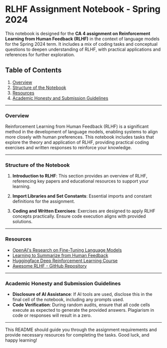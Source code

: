 # RLHF Assignment Notebook - Spring 2024

This notebook is designed for the **CA 4 assignment on Reinforcement Learning from Human Feedback (RLHF)** in the context of language models for the Spring 2024 term. It includes a mix of coding tasks and conceptual questions to deepen understanding of RLHF, with practical applications and references for further exploration.

## Table of Contents

1. [Overview](#overview)
3. [Structure of the Notebook](#structure-of-the-notebook)
4. [Resources](#resources)
5. [Academic Honesty and Submission Guidelines](#academic-honesty-and-submission-guidelines)

---

### Overview

Reinforcement Learning from Human Feedback (RLHF) is a significant method in the development of language models, enabling systems to align more closely with human preferences. This notebook includes tasks that explore the theory and application of RLHF, providing practical coding exercises and written responses to reinforce your knowledge.

---

### Structure of the Notebook

1. **Introduction to RLHF**: This section provides an overview of RLHF, referencing key papers and educational resources to support your learning.
   
2. **Import Libraries and Set Constants**: Essential imports and constant definitions for the assignment.

3. **Coding and Written Exercises**: Exercises are designed to apply RLHF concepts practically. Ensure code execution aligns with provided solutions.

---

### Resources

- [OpenAI's Research on Fine-Tuning Language Models](https://arxiv.org/abs/1909.08593)
- [Learning to Summarize from Human Feedback](https://arxiv.org/abs/2009.01325)
- [Huggingface Deep Reinforcement Learning Course](https://huggingface.co/learn/deep-rl-course/en/unit0/introduction)
- [Awesome RLHF - GitHub Repository](https://github.com/opendilab/awesome-RLHF)

---

### Academic Honesty and Submission Guidelines

- **Disclosure of AI Assistance**: If AI tools are used, disclose this in the final cell of the notebook, including any prompts used.
- **Code Verification**: During random audits, ensure that all code cells execute as expected to generate the provided answers. Plagiarism in code or responses will result in a zero.

---

This README should guide you through the assignment requirements and provide necessary resources for completing the tasks. Good luck, and happy learning!
